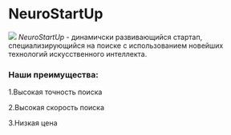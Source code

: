 # NeuroStartUp
![](https:netology-code.github.io/git-homeworks/introduction/assents/ligo.png)
*NeuroStartUp* - динамичски развивающийся стартап, специализирующийся на поиске с использованием новейших технологий искусственного интеллекта.

### Наши преимущества:

1.Высокая точность поиска

2.Высокая скорость поиска

3.Низкая цена
